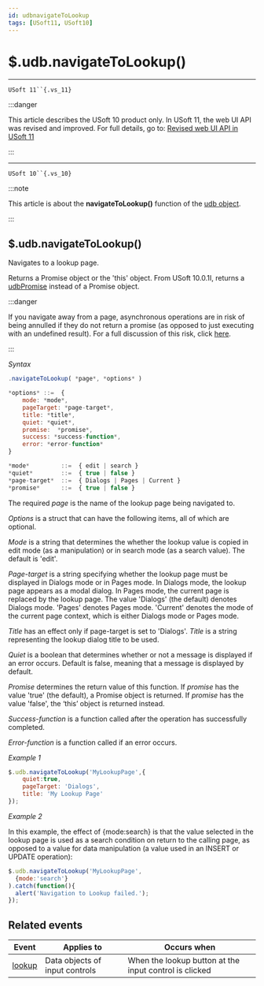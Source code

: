 ```yaml
---
id: udbnavigateToLookup
tags: [USoft11, USoft10]
---
```

# $.udb.navigateToLookup()



----

`USoft 11``{.vs_11}`


:::danger

This article describes the USoft 10 product only.
In USoft 11, the web UI API was revised and improved. For full details, go to:
[Revised web UI API in USoft 11](/docs/Web_and_app_UIs/UDB_udb/Revised_web_UI_API_in_USoft_11.md)

:::

----

`USoft 10``{.vs_10}`


:::note

This article is about the **navigateToLookup()** function of the [udb object](/docs/Web_and_app_UIs/UDB_udb).

:::

## **$.udb.navigateToLookup()**

Navigates to a lookup page.

Returns a Promise object or the 'this' object. From USoft 10.0.1I, returns a [udbPromise](/docs/Web_and_app_UIs/JavaScript/Promises_for_asynchronous_Javascript.md) instead of a Promise object.


:::danger

If you navigate away from a page, asynchronous operations are in risk of being annulled if they do not return a promise (as opposed to just executing with an undefined result). For a full discussion of this risk, click [here]().

:::

*Syntax*

```js
.navigateToLookup( *page*, *options* )

*options* ::=  {
    mode: *mode*,
    pageTarget: *page-target*,
    title: *title*,
    quiet: *quiet*,
    promise:  *promise*,
    success: *success-function*,
    error: *error-function*
}

*mode*         ::=  { edit | search }
*quiet*        ::=  { true | false }
*page-target*  ::=  { Dialogs | Pages | Current }
*promise*      ::=  { true | false }
```

The required *page* is the name of the lookup page being navigated to.

*Options* is a struct that can have the following items, all of which are optional.

*Mode* is a string that determines the whether the lookup value is copied in edit mode (as a manipulation) or in search mode (as a search value). The default is 'edit'.

*Page-target* is a string specifying whether the lookup page must be displayed in Dialogs mode or in Pages mode. In Dialogs mode, the lookup page appears as a modal dialog. In Pages mode, the current page is replaced by the lookup page. The value 'Dialogs' (the default) denotes Dialogs mode. 'Pages' denotes Pages mode. 'Current' denotes the mode of the current page context, which is either Dialogs mode or Pages mode. 

*Title* has an effect only if page-target is set to 'Dialogs'. *Title* is a string representing the lookup dialog title to be used.

*Quiet* is a boolean that determines whether or not a message is displayed if an error occurs. Default is false, meaning that a message is displayed by default.

*Promise* determines the return value of this function. If *promise* has the value 'true' (the default), a Promise object is returned. If *promise* has the value 'false', the ‘this’ object is returned instead.

*Success-function* is a function called after the operation has successfully completed.

*Error-function* is a function called if an error occurs.

*Example 1*

```js
$.udb.navigateToLookup('MyLookupPage',{
    quiet:true,
    pageTarget: 'Dialogs',
    title: 'My Lookup Page'
});
```

*Example 2*

In this example, the effect of {mode:search} is that the value selected in the lookup page is used as a search condition on return to the calling page, as opposed to a value for data manipulation (a value used in an INSERT or UPDATE operation):

```js
$.udb.navigateToLookup('MyLookupPage',
  {mode:'search'}
).catch(function(){
  alert('Navigation to Lookup failed.');
});
```

## Related events

|**Event**|**Applies to**|**Occurs when**|
|--------|--------|--------|
|[lookup](/docs/Web_and_app_UIs/UDB_Events/lookup.md)|Data objects of input controls|When the lookup button at the input control is clicked|



 